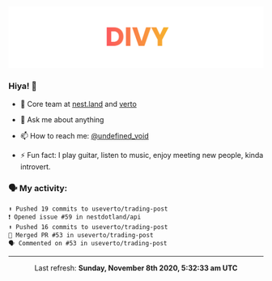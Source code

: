 
![](https://github.com/divy-work/divy-work/raw/master/assets/divy.png)

### Hiya! 👋

- 🔭 Core team at [nest.land](https://github.com/nestdotland/nest.land) and [verto](https://github.com/useverto/verto)

- 💬 Ask me about anything

- 📫 How to reach me: [@undefined_void](https://instagram.com/divy.exe)

- ⚡ Fun fact: I play guitar, listen to music, enjoy meeting new people, kinda introvert.

### 🗣 My activity:

```
⬆️ Pushed 19 commits to useverto/trading-post
❗️ Opened issue #59 in nestdotland/api
⬆️ Pushed 16 commits to useverto/trading-post
🎉 Merged PR #53 in useverto/trading-post
🗣 Commented on #53 in useverto/trading-post
```

------------
<p align="center">Last refresh: <b>Sunday, November 8th 2020, 5:32:33 am UTC</b></p>
